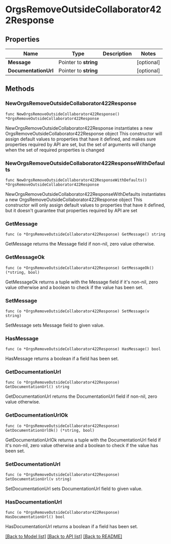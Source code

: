 # OrgsRemoveOutsideCollaborator422Response

## Properties

Name | Type | Description | Notes
------------ | ------------- | ------------- | -------------
**Message** | Pointer to **string** |  | [optional] 
**DocumentationUrl** | Pointer to **string** |  | [optional] 

## Methods

### NewOrgsRemoveOutsideCollaborator422Response

`func NewOrgsRemoveOutsideCollaborator422Response() *OrgsRemoveOutsideCollaborator422Response`

NewOrgsRemoveOutsideCollaborator422Response instantiates a new OrgsRemoveOutsideCollaborator422Response object
This constructor will assign default values to properties that have it defined,
and makes sure properties required by API are set, but the set of arguments
will change when the set of required properties is changed

### NewOrgsRemoveOutsideCollaborator422ResponseWithDefaults

`func NewOrgsRemoveOutsideCollaborator422ResponseWithDefaults() *OrgsRemoveOutsideCollaborator422Response`

NewOrgsRemoveOutsideCollaborator422ResponseWithDefaults instantiates a new OrgsRemoveOutsideCollaborator422Response object
This constructor will only assign default values to properties that have it defined,
but it doesn't guarantee that properties required by API are set

### GetMessage

`func (o *OrgsRemoveOutsideCollaborator422Response) GetMessage() string`

GetMessage returns the Message field if non-nil, zero value otherwise.

### GetMessageOk

`func (o *OrgsRemoveOutsideCollaborator422Response) GetMessageOk() (*string, bool)`

GetMessageOk returns a tuple with the Message field if it's non-nil, zero value otherwise
and a boolean to check if the value has been set.

### SetMessage

`func (o *OrgsRemoveOutsideCollaborator422Response) SetMessage(v string)`

SetMessage sets Message field to given value.

### HasMessage

`func (o *OrgsRemoveOutsideCollaborator422Response) HasMessage() bool`

HasMessage returns a boolean if a field has been set.

### GetDocumentationUrl

`func (o *OrgsRemoveOutsideCollaborator422Response) GetDocumentationUrl() string`

GetDocumentationUrl returns the DocumentationUrl field if non-nil, zero value otherwise.

### GetDocumentationUrlOk

`func (o *OrgsRemoveOutsideCollaborator422Response) GetDocumentationUrlOk() (*string, bool)`

GetDocumentationUrlOk returns a tuple with the DocumentationUrl field if it's non-nil, zero value otherwise
and a boolean to check if the value has been set.

### SetDocumentationUrl

`func (o *OrgsRemoveOutsideCollaborator422Response) SetDocumentationUrl(v string)`

SetDocumentationUrl sets DocumentationUrl field to given value.

### HasDocumentationUrl

`func (o *OrgsRemoveOutsideCollaborator422Response) HasDocumentationUrl() bool`

HasDocumentationUrl returns a boolean if a field has been set.


[[Back to Model list]](../README.md#documentation-for-models) [[Back to API list]](../README.md#documentation-for-api-endpoints) [[Back to README]](../README.md)


